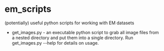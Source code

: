 # em_scripts
(potentially) useful python scripts for working with EM datasets

* get_images.py - an executable python script to grab all image files from a nested directory and put them into a single directory. Run get_images.py --help for details on usage.
